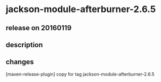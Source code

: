 # jackson-module-afterburner-2.6.5

## release on 20160119

## description

## changes

[maven-release-plugin] copy for tag jackson-module-afterburner-2.6.5

